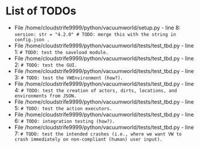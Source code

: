 # List of TODOs

* File /home/cloudstrife9999/python/vacuumworld/setup.py - line 8: `version: str = "4.2.0" # TODO: merge this with the string in config.json .`
* File /home/cloudstrife9999/python/vacuumworld/tests/test_tbd.py - line 1: `# TODO: test the saveload module.`
* File /home/cloudstrife9999/python/vacuumworld/tests/test_tbd.py - line 2: `# TODO: test the GUI.`
* File /home/cloudstrife9999/python/vacuumworld/tests/test_tbd.py - line 3: `# TODO: test the VWEnvironment (how?).`
* File /home/cloudstrife9999/python/vacuumworld/tests/test_tbd.py - line 4: `# TODO: test the creation of actors, dirts, locations, and environments from JSON.`
* File /home/cloudstrife9999/python/vacuumworld/tests/test_tbd.py - line 5: `# TODO: test the action executors.`
* File /home/cloudstrife9999/python/vacuumworld/tests/test_tbd.py - line 6: `# TODO: integration testing (how?).`
* File /home/cloudstrife9999/python/vacuumworld/tests/test_tbd.py - line 7: `# TODO: test the intended crashes (i.e., where we want VW to crash immediately on non-compliant (human) user input).`
